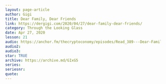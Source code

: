 ```yaml
---
layout: page-article
author: Gigi
title: Dear Family, Dear Friends
link: https://dergigi.com/2020/04/27/dear-family-dear-friends/
category: Through the Looking Glass
date: Apr 27, 2020
lesson: 21
audio: https://anchor.fm/thecryptoconomy/episodes/Read_389---Dear-Family--Dear-Friends-DerGigi-edghuq/a-a233ij5
audio2: 
audio3: 
star: TRUE
archive: https://archive.md/GIxG5
series: 
seriesnr: 
quote: 
---
```

